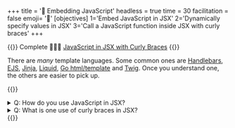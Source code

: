 +++
title = '🐇 Embedding JavaScript'
headless = true
time = 30
facilitation = false
emoji= '🧩'
[objectives]
    1='Embed JavaScript in JSX'
    2='Dynamically specify values in JSX'
    3='Call a JavaScript function inside JSX with curly braces'
+++

{{<note type="narrative" title="React Learn">}}
Complete 🧑🏾‍🎓 [JavaScript in JSX with Curly Braces](https://react.dev/learn/javascript-in-jsx-with-curly-braces)
{{</note>}}

There are _many_ template languages. Some common ones are [Handlebars](https://handlebarsjs.com/), [EJS](https://ejs.co/), [Jinja](https://jinja.palletsprojects.com/en/3.0.x/), [Liquid](https://shopify.github.io/liquid/), [Go html/template](https://pkg.go.dev/html/template) and [Twig](https://twig.symfony.com/). Once you understand one, the others are easier to pick up.

{{<note type="question" title="Check your understanding">}}

<details><summary>Q: How do you use JavaScript in JSX?
</summary>
A: Use curly braces {} to include variables, functions, or objects.
</details>
<details><summary>Q: What is one use of curly braces in JSX?
</summary>
A: To include JavaScript variables or functions in JSX.
</details>
{{</note>}}
